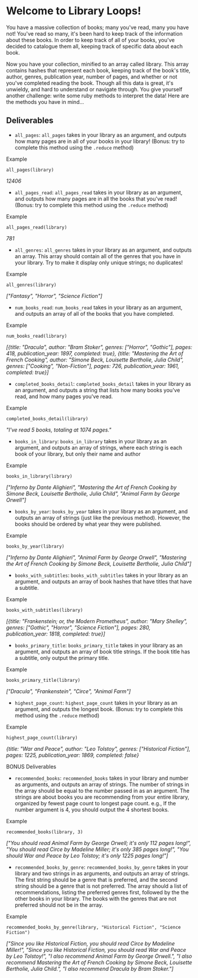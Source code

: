 # Welcome to Library Loops!

You have a massive collection of books; many you've read, many you have not! You've read so many, it's been hard to keep track of the information about these books. In order to keep track of all of your books, you've decided to catalogue them all, keeping track of specific data about each book.

Now you have your collection, minified to an array called library. This array contains hashes that represent each book, keeping track of the book's title, author, genres, publication year, number of pages, and whether or not you've completed reading the book. Though all this data is great, it's unwieldy, and hard to understand or navigate through. You give yourself another challenge: write some ruby methods to interpret the data! Here are the methods you have in mind...

## Deliverables

* `all_pages`: `all_pages` takes in your library as an argument, and outputs how many pages are in all of your books in your library! (Bonus: try to complete this method using the `.reduce` method)

Example

`all_pages(library)`

_12406_


* `all_pages_read`: `all_pages_read` takes in your library as an argument, and outputs how many pages are in all the books that you've read! (Bonus: try to complete this method using the `.reduce` method)

Example

`all_pages_read(library)`

_781_


* `all_genres`: `all_genres` takes in your library as an argument, and outputs an array. This array should contain all of the genres that you have in your library. Try to make it display only unique strings; no duplicates!

Example

`all_genres(library)`

_["Fantasy", "Horror", "Science Fiction"]_


* `num_books_read`: `num_books_read` takes in your library as an argument, and outputs an array of all of the books that you have completed.

Example

`num_books_read(library)`

_[{title: "Dracula", author: "Bram Stoker", genres: ["Horror", "Gothic"], pages: 418, publication_year: 1897, completed: true}, {title: "Mastering the Art of French Cooking", author: "Simone Beck, Louisette Bertholie, Julia Child", genres: ["Cooking", "Non-Fiction"], pages: 726, publication_year: 1961, completed: true}]_


* `completed_books_detail`: `completed_books_detail` takes in your library as an argument, and outputs a string that lists how many books you've read, and how many pages you've read.

Example

`completed_books_detail(library)`

_"I've read 5 books, totaling at 1074 pages."_


* `books_in_library`: `books_in_library` takes in your library as an argument, and outputs an array of strings, where each string is each book of your library, but only their name and author

Example

`books_in_library(library)`

_["Inferno by Dante Alighieri", "Mastering the Art of French Cooking by Simone Beck, Louisette Bertholie, Julia Child", "Animal Farm by George Orwell"]_


* `books_by_year`: `books_by_year` takes in your library as an argument, and outputs an array of strings (just like the previous method). However, the books should be ordered by what year they were published.

Example

`books_by_year(library)`

_["Inferno by Dante Alighieri", "Animal Farm by George Orwell", "Mastering the Art of French Cooking by Simone Beck, Louisette Bertholie, Julia Child"]_


* `books_with_subtitles`: `books_with_subtitles` takes in your library as an argument, and outputs an array of book hashes that have titles that have a subtitle.

Example

`books_with_subtitles(library)`

_[{title: "Frankenstein; or, the Modern Prometheus", author: "Mary Shelley", genres: ["Gothic", "Horror", "Science Fiction"], pages: 280, publication_year: 1818, completed: true}]_


* `books_primary_title`: `books_primary_title` takes in your library as an argument, and outputs an array of book title strings. If the book title has a subtitle, only output the primary title.

Example

`books_primary_title(library)`

_["Dracula", "Frankenstein", "Circe", "Animal Farm"]_


* `highest_page_count`: `highest_page_count` takes in your library as an argument, and outputs the longest book. (Bonus: try to complete this method using the `.reduce` method)

Example

`highest_page_count(library)`

_{title: "War and Peace", author: "Leo Tolstoy", genres: ["Historical Fiction"], pages: 1225, publication_year: 1869, completed: false}_



BONUS Deliverables

* `recommended_books`: `recommended_books` takes in your library and number as arguments, and outputs an array of strings. The number of strings in the array should be equal to the number passed in as an argument. The strings are about books you are recommending from your entire library, organized by fewest page count to longest page count. e.g., If the number argument is 4, you should output the 4 shortest books.

Example

`recommended_books(library, 3)`

_["You should read Animal Farm by George Orwell; it's only 112 pages long!", "You should read Circe by Madeline Miller; it's only 385 pages long!", "You should War and Peace by Leo Tolstoy; it's only 1225 pages long!"]_


* `recommended_books_by_genre`: `recommended_books_by_genre` takes in your library and two strings in as arguments, and outputs an array of strings. The first string should be a genre that is preferred, and the second string should be a genre that is not preferred. The array should a list of recommendations, listing the preferred genres first, followed by the the other books in your library. The books with the genres that are not preferred should not be in the array.

Example

`recommended_books_by_genre(library, "Historical Fiction", "Science Fiction")`

_["Since you like Historical Fiction, you should read Circe by Madeline Miller!", "Since you like Historical Fiction, you should read War and Peace by Leo Tolstoy!", "I also recommend Animal Farm by George Orwell.", "I also recommend Mastering the Art of French Cooking by Simone Beck, Louisette Bertholie, Julia Child.", "I also recommend Dracula by Bram Stoker."]_
